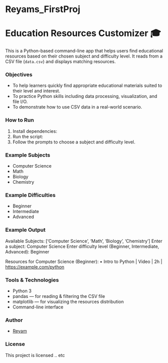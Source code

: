 # Reyams_FirstProj
# Education Resources Customizer 🎓

This is a Python-based command-line app that helps users find educational resources based on their chosen subject and difficulty level. It reads from a CSV file (`data.csv`) and displays matching resources.
### Objectives

- To help learners quickly find appropriate educational materials suited to their level and interest.
- To practice Python skills including data processing, visualization, and file I/O.
- To demonstrate how to use CSV data in a real-world scenario.

### How to Run
1. Install dependencies:
2. Run the script:
3. Follow the prompts to choose a subject and difficulty level.

### Example Subjects
- Computer Science
- Math
- Biology
- Chemistry

### Example Difficulties
- Beginner
- Intermediate
- Advanced

### Example Output
Available Subjects: [‘Computer Science’, ‘Math’, ‘Biology’, ‘Chemistry’]
Enter a subject: Computer Science
Enter difficulty level (Beginner, Intermediate, Advanced): Beginner

Resources for Computer Science (Beginner):
	•	Intro to Python | Video | 2h | https://example.com/python

###  Tools & Technologies

- Python 3
- pandas — for reading & filtering the CSV file
- matplotlib — for visualizing the resources distribution
- Command-line interface
###  Author
- [Reyam](https://github.com/reyamm)

###  License
This project is licensed .. etc
